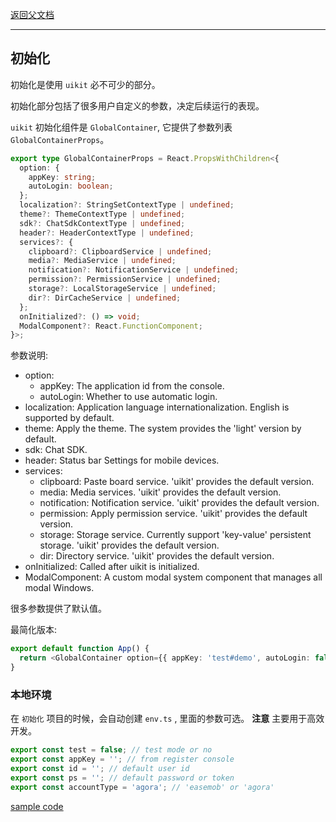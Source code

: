 [返回父文档](./index.md)

---

## 初始化

初始化是使用 `uikit` 必不可少的部分。

初始化部分包括了很多用户自定义的参数，决定后续运行的表现。

`uikit` 初始化组件是 `GlobalContainer`, 它提供了参数列表 `GlobalContainerProps`。

```typescript
export type GlobalContainerProps = React.PropsWithChildren<{
  option: {
    appKey: string;
    autoLogin: boolean;
  };
  localization?: StringSetContextType | undefined;
  theme?: ThemeContextType | undefined;
  sdk?: ChatSdkContextType | undefined;
  header?: HeaderContextType | undefined;
  services?: {
    clipboard?: ClipboardService | undefined;
    media?: MediaService | undefined;
    notification?: NotificationService | undefined;
    permission?: PermissionService | undefined;
    storage?: LocalStorageService | undefined;
    dir?: DirCacheService | undefined;
  };
  onInitialized?: () => void;
  ModalComponent?: React.FunctionComponent;
}>;
```

参数说明:

- option:
  - appKey: The application id from the console.
  - autoLogin: Whether to use automatic login.
- localization: Application language internationalization. English is supported by default.
- theme: Apply the theme. The system provides the 'light' version by default.
- sdk: Chat SDK.
- header: Status bar Settings for mobile devices.
- services:
  - clipboard: Paste board service. 'uikit' provides the default version.
  - media: Media services. 'uikit' provides the default version.
  - notification: Notification service. 'uikit' provides the default version.
  - permission: Apply permission service. 'uikit' provides the default version.
  - storage: Storage service. Currently support 'key-value' persistent storage. 'uikit' provides the default version.
  - dir: Directory service. 'uikit' provides the default version.
- onInitialized: Called after uikit is initialized.
- ModalComponent: A custom modal system component that manages all modal Windows.

很多参数提供了默认值。

最简化版本:

```typescript
export default function App() {
  return <GlobalContainer option={{ appKey: 'test#demo', autoLogin: false }} />;
}
```

### 本地环境

在 `初始化` 项目的时候，会自动创建 `env.ts` , 里面的参数可选。
**注意** 主要用于高效开发。

```typescript
export const test = false; // test mode or no
export const appKey = ''; // from register console
export const id = ''; // default user id
export const ps = ''; // default password or token
export const accountType = 'agora'; // 'easemob' or 'agora'
```

[sample code](https://github.com/AgoraIO-Usecase/AgoraChat-rn/tree/dev/example/src/App.tsx)
